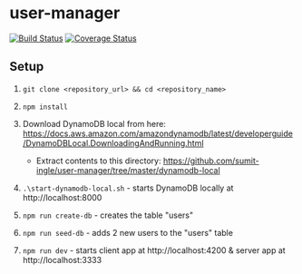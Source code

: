 # user-manager
[![Build Status](https://secure.travis-ci.org/sumit-ingle/user-manager.png?branch=master)](https://travis-ci.org/sumit-ingle/user-manager)
[![Coverage Status](https://coveralls.io/repos/sumit-ingle/user-manager/badge.svg?branch=master)](https://coveralls.io/r/sumit-ingle/user-manager/?branch=master)

## Setup

1) `git clone <repository_url> && cd <repository_name>`

2) `npm install`

3) Download DynamoDB local from here: https://docs.aws.amazon.com/amazondynamodb/latest/developerguide/DynamoDBLocal.DownloadingAndRunning.html <br />
    - Extract contents to this directory: https://github.com/sumit-ingle/user-manager/tree/master/dynamodb-local

4) `.\start-dynamodb-local.sh` - starts DynamoDB locally at http://localhost:8000

5) `npm run create-db` - creates the table "users"

6) `npm run seed-db` - adds 2 new users to the "users" table

7) `npm run dev` - starts client app at http://localhost:4200 & server app at http://localhost:3333

